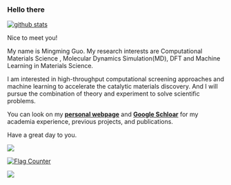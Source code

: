 ### Hello there


[![github stats](https://github-readme-stats.vercel.app/api?username=MingmingGuo&show_icons=true&theme=radical&show_icons=true&theme=radical)](https://github-readme-stats.vercel.app/api?username=MingmingGuo&show_icons=true&line_height=20&show_icons=true&theme=midnight-bule)

Nice to meet you!

My name is Mingming Guo. My research interests are Computational Materials Science , Molecular Dynamics Simulation(MD), DFT and Machine Learning in Materials Science. 

I am interested in high-throughput computational screening approaches and machine learning to accelerate the catalytic materials discovery. And I will pursue the combination of theory and experiment to solve scientific problems. 

You can look on my [**personal webpage**](http://www.guomm.top/) and  [**Google Schloar**](https://scholar.google.com/citations?user=zvkzYukAAAAJ&hl=en)  for my academia experience, previous projects, and publications.

Have a great day to you.

<!-- [![github stats](https://github-readme-stats.vercel.app/api?username=quanghuy0497&show_icons=true&line_height=20&show_icons=true&theme=vue)](https://github-readme-stats.vercel.app/api?username=quanghuy0497&show_icons=true&line_height=20&show_icons=true&theme=midnight-purple)

[![Top Langs](https://github-readme-stats.vercel.app/api/top-langs/?username=quanghuy0497&show_icons=true&layout=compact&theme=vue)](https://github-readme-stats.vercel.app/api/top-langs/?username=quanghuy0497&show_icons=true&layout=compact&theme=midnight-purple) -->


![](https://komarev.com/ghpvc/?username=MingmingGuo)

<a href="https://info.flagcounter.com/En7H"><img src="https://s11.flagcounter.com/map/En7H/size_s/txt_000000/border_CCCCCC/pageviews_0/viewers_0/flags_0/" alt="Flag Counter" border="0"></a>

<a href="https://clustrmaps.com/site/1bpy0"  title="Visit tracker"><img src="//www.clustrmaps.com/map_v2.png?d=lOxXu-muGwhQ1AUDtnfcrU8sTjz4RQeSdXkUMBupjt4&cl=ffffff" /></a>
